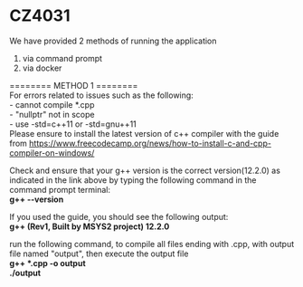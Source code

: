 # CZ4031

We have provided 2 methods of running the application
1) via command prompt
2) via docker

======== METHOD 1 ========  
For errors related to issues such as the following:  
    - cannot compile *.cpp  
    - "nullptr" not in scope  
    - use -std=c++11 or -std=gnu++11  
Please ensure to install the latest version of c++ compiler with the guide from https://www.freecodecamp.org/news/how-to-install-c-and-cpp-compiler-on-windows/

Check and ensure that your g++ version is the correct version(12.2.0) as indicated in the link above by typing the following command
in the command prompt terminal:  
<b>g++ --version</b>

If you used the guide, you should see the following output:  
<b>g++ (Rev1, Built by MSYS2 project) 12.2.0</b>

run the following command, to compile all files ending with .cpp, with output file named "output", then execute the output file  
<b>g++ *.cpp -o output</b>  
<b>./output</b>  